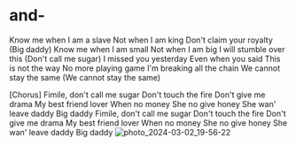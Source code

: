 ﻿# and-
Know me when I am a slave
Not when I am king
Don't claim your royalty (Big daddy)
Know me when I am small
Not when I am big
I will stumble over this (Don't call me sugar)
I missed you yesterday
Even when you said
This is not the way
No more playing game
I'm breaking all the chain
We cannot stay the same (We cannot stay the same)

[Chorus]
Fimile, don't call me sugar
Don't touch the fire
Don't give me drama
My best friend lover
When no money
She no give honey
She wan' leave daddy
Big daddy
Fimile, don't call me sugar
Don't touch the fire
Don't give me drama
My best friend lover
When no money
She no give honey
She wan' leave daddy
Big daddy
![photo_2024-03-02_19-56-22](https://github.com/hielv/ali/assets/119615874/778f2413-899a-4e3c-96e3-560ceb0560dc)
